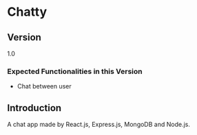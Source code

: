 # Chatty

## Version

1.0

### Expected Functionalities in this Version

- Chat between user

## Introduction

A chat app made by React.js, Express.js, MongoDB and Node.js.
